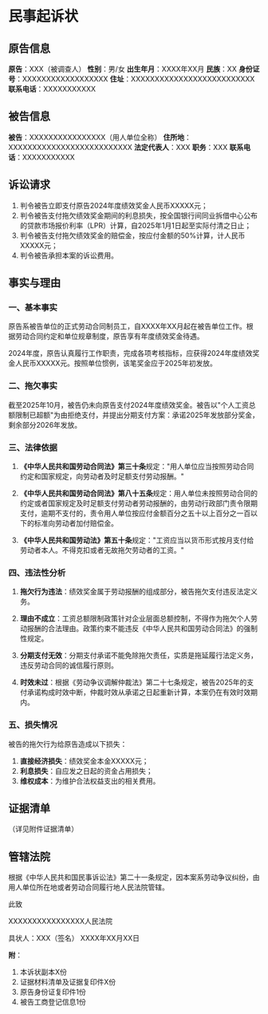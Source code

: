 # 民事起诉状

## 原告信息
**原告**：XXX（被调查人）
**性别**：男/女
**出生年月**：XXXX年XX月
**民族**：XX
**身份证号**：XXXXXXXXXXXXXXXXXX
**住址**：XXXXXXXXXXXXXXXXXXXXXXXXXX
**联系电话**：XXXXXXXXXXX

## 被告信息
**被告**：XXXXXXXXXXXXXXXX（用人单位全称）
**住所地**：XXXXXXXXXXXXXXXXXXXXXXXXXX
**法定代表人**：XXX
**职务**：XXX
**联系电话**：XXXXXXXXXXX

## 诉讼请求
1. 判令被告立即支付原告2024年度绩效奖金人民币XXXXX元；
2. 判令被告支付拖欠绩效奖金期间的利息损失，按全国银行间同业拆借中心公布的贷款市场报价利率（LPR）计算，自2025年1月1日起至实际付清之日止；
3. 判令被告支付拖欠绩效奖金的赔偿金，按应付金额的50%计算，计人民币XXXXX元；
4. 判令被告承担本案的诉讼费用。

## 事实与理由

### 一、基本事实
原告系被告单位的正式劳动合同制员工，自XXXX年XX月起在被告单位工作。根据劳动合同约定和单位规章制度，原告享有年度绩效奖金待遇。

2024年度，原告认真履行工作职责，完成各项考核指标，应获得2024年度绩效奖金人民币XXXXX元。按照单位惯例，该笔奖金应于2025年初发放。

### 二、拖欠事实
截至2025年10月，被告仍未向原告支付2024年度绩效奖金。被告以"个人工资总额限制已超额"为由拒绝支付，并提出分期支付方案：承诺2025年发放部分奖金，剩余部分2026年发放。

### 三、法律依据
1. **《中华人民共和国劳动合同法》第三十条**规定："用人单位应当按照劳动合同约定和国家规定，向劳动者及时足额支付劳动报酬。"

2. **《中华人民共和国劳动合同法》第八十五条**规定：用人单位未按照劳动合同的约定或者国家规定及时足额支付劳动者劳动报酬的，由劳动行政部门责令限期支付，逾期不支付的，责令用人单位按应付金额百分之五十以上百分之一百以下的标准向劳动者加付赔偿金。

3. **《中华人民共和国劳动法》第五十条**规定："工资应当以货币形式按月支付给劳动者本人。不得克扣或者无故拖欠劳动者的工资。"

### 四、违法性分析
1. **拖欠行为违法**：绩效奖金属于劳动报酬的组成部分，被告拖欠支付违反法定义务。

2. **理由不成立**：工资总额限制政策针对企业层面总额控制，不得作为拖欠个人劳动报酬的合法理由。政策约束不能违反《中华人民共和国劳动合同法》的强制性规定。

3. **分期支付无效**：分期支付承诺不能免除拖欠责任，实质是拖延履行法定义务，违反劳动合同的诚信履行原则。

4. **时效未过**：根据《劳动争议调解仲裁法》第二十七条规定，被告2025年的支付承诺构成时效中断，仲裁时效从承诺之日起重新计算，本案仍在有效时效期内。

### 五、损失情况
被告的拖欠行为给原告造成以下损失：
1. **直接经济损失**：绩效奖金本金XXXXX元；
2. **利息损失**：自应发之日起的资金占用损失；
3. **维权成本**：为维护合法权益支出的相关费用。

## 证据清单
（详见附件证据清单）

## 管辖法院
根据《中华人民共和国民事诉讼法》第二十一条规定，因本案系劳动争议纠纷，由用人单位所在地或者劳动合同履行地人民法院管辖。

此致

XXXXXXXXXXXXXXXX人民法院

具状人：XXX（签名）
XXXX年XX月XX日

**附**：
1. 本诉状副本X份
2. 证据材料清单及证据复印件X份
3. 原告身份证复印件1份
4. 被告工商登记信息1份